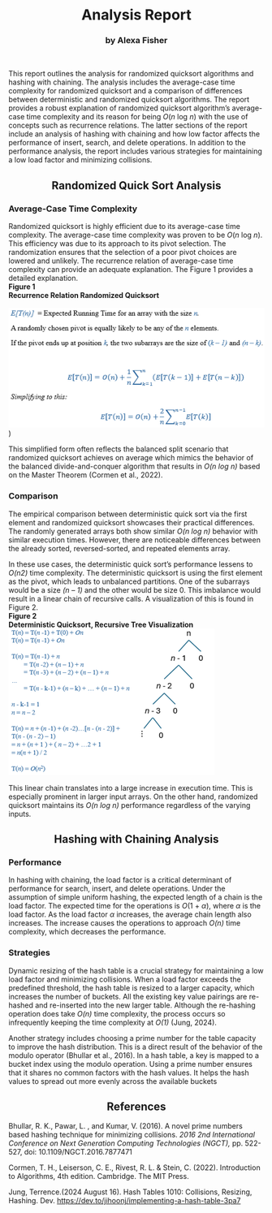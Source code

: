 # <center> Analysis Report </center>
### <center> by Alexa Fisher </center>
<br>

 This report outlines the analysis for randomized quicksort algorithms and hashing with chaining. The analysis includes the average-case time complexity for randomized quicksort and a comparison of differences between deterministic and randomized quicksort algorithms. The report provides a robust explanation of randomized quicksort algorithm’s average-case time complexity and its reason for being <em>O</em>(<em>n</em> log <em>n</em>) with the use of concepts such as recurrence relations. The latter sections of the report include an analysis of hashing with chaining and how low factor affects the performance of insert, search, and delete operations. In addition to the performance analysis, the report includes various strategies for maintaining a low load factor and minimizing collisions.

## <center> Randomized Quick Sort Analysis </center>
### Average-Case Time Complexity

Randomized quicksort is highly efficient due to its average-case time complexity. The average-case time complexity was proven to be <em>O</em>(<em>n</em> log <em>n</em>). This efficiency was due to its approach to its pivot selection. The randomization ensures that the selection of a poor pivot choices are lowered and unlikely. The recurrence relation of average-case time complexity can provide an adequate explanation. The Figure 1 provides a detailed explanation.
<br>
<strong>Figure 1
<br>
Recurrence Relation Randomized Quicksort
<br>
</strong>
<br>
![recurrence relation](https://github.com/alexaryanfisher/MSCS532_Assignment3/blob/main/images/recurrencerelation.png))

This simplified form often reflects the balanced split scenario that randomized quicksort achieves on average which mimics the behavior of the balanced divide-and-conquer algorithm that results in <em>O(n log n)</em> based on the Master Theorem (Cormen et al., 2022).


### Comparison

The empirical comparison between deterministic quick sort via the first element and randomized quicksort showcases their practical differences. The randomly generated arrays both show similar <em>O(n log n)</em> behavior with similar execution times. However, there are noticeable differences between the already sorted, reversed-sorted, and repeated elements array.

In these use cases, the deterministic quick sort’s performance lessens to <em>O(n2)</em> time complexity. The deterministic quicksort is using the first element as the pivot, which leads to unbalanced partitions. One of the subarrays would be a size <em>(n – 1)</em> and the other would be size 0. This imbalance would result in a linear chain of recursive calls. A visualization of this is found in Figure 2.
<br>
<strong>Figure 2
<br>
Deterministic Quicksort, Recursive Tree Visualization
</strong>
<br>
![deterministic recursive tree](https://github.com/alexaryanfisher/MSCS532_Assignment3/blob/main/images/deterministic.png)

This linear chain translates into a large increase in execution time. This is especially prominent in larger input arrays. On the other hand, randomized quicksort maintains its <em>O(n log n)</em> performance regardless of the varying inputs.

## <center> Hashing with Chaining Analysis </center>
### Performance
In hashing with chaining, the load factor is a critical determinant of performance for search, insert, and delete operations. Under the assumption of simple uniform hashing, the expected length of a chain is the load factor. The expected time for the operations is <em>O</em>(1 + <em>α</em>), where <em>α</em> is the load factor. As the load factor <em>α</em> increases, the average chain length also increases. The increase causes the operations to approach <em>O(n)</em> time complexity, which decreases the performance.
### Strategies
Dynamic resizing of the hash table is a crucial strategy for maintaining a low load factor and minimizing collisions. When a load factor exceeds the predefined threshold, the hash table is resized to a larger capacity, which increases the number of buckets. All the existing key value pairings are re-hashed and re-inserted into the new larger table. Although the re-hashing operation does take  <em>O(n)</em> time complexity, the process occurs so infrequently keeping the time complexity at <em>O(1)</em> (Jung, 2024).

Another strategy includes choosing a prime number for the table capacity to improve the hash distribution. This is a direct result of the behavior of the modulo operator (Bhullar et al., 2016). In a hash table, a key is mapped to a bucket index using the modulo operation. Using a prime number ensures that it shares no common factors with the hash values. It helps the hash values to spread out more evenly across the available buckets
## <center> References </center>
Bhullar, R. K., Pawar, L. , and Kumar, V. (2016). A novel prime numbers based hashing technique for minimizing collisions.<em> 2016 2nd International Conference on Next Generation Computing Technologies (NGCT),</em> pp. 522-527, doi: 10.1109/NGCT.2016.7877471

Cormen, T. H., Leiserson, C. E., Rivest, R. L. & Stein, C. (2022). Introduction to Algorithms, 4th edition. Cambridge. The MIT Press.

Jung, Terrence.(2024 August 16). Hash Tables 1010: Collisions, Resizing, Hashing. Dev. https://dev.to/jihoonj/implementing-a-hash-table-3pa7

